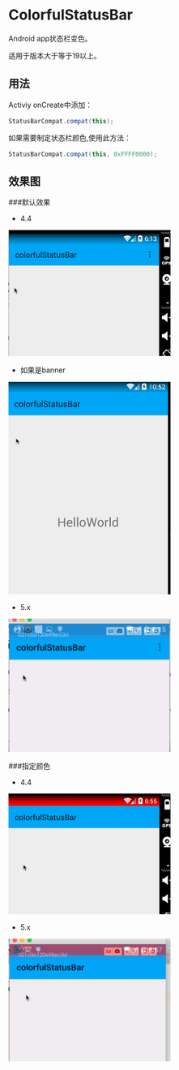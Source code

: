 # ColorfulStatusBar
Android app状态栏变色。

适用于版本大于等于19以上。

## 用法

Activiy onCreate中添加：

```java
StatusBarCompat.compat(this);
```

如果需要制定状态栏颜色,使用此方法：

```java
StatusBarCompat.compat(this, 0xFFFF0000);
```

## 效果图

###默认效果

* 4.4

<img src="status_bar_03.gif" width="320px" />

* 如果是banner

<img src="lalala.gif" width="320px" />

* 5.x

<img src="status_bar_05.gif" width="320px" />



###指定颜色


* 4.4

<img src="status_bar_10.gif" width="320px" />

* 5.x

<img src="status_bar_11.gif" width="320px" />
